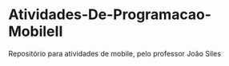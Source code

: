 # Atividades-De-Programacao-MobileII
Repositório para atividades de mobile, pelo professor João Siles
